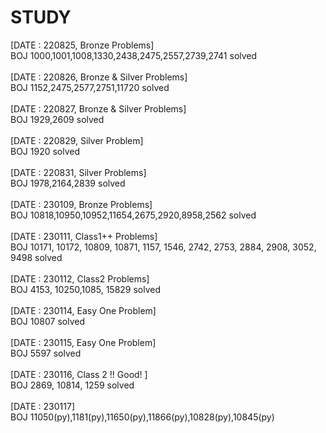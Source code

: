# STUDY

[DATE : 220825, Bronze Problems]<br>
BOJ 1000,1001,1008,1330,2438,2475,2557,2739,2741 solved <br>
<br>
[DATE : 220826, Bronze & Silver Problems]<br>
BOJ 1152,2475,2577,2751,11720 solved <br>
<br>
[DATE : 220827, Bronze & Silver Problems]<br>
BOJ 1929,2609 solved <br>
<br>
[DATE : 220829, Silver Problem] <br>
BOJ 1920 solved <br>
<br>
[DATE : 220831, Silver Problems] <br>
BOJ 1978,2164,2839 solved<br>
<br>
[DATE : 230109, Bronze Problems] <br>
BOJ 10818,10950,10952,11654,2675,2920,8958,2562 solved<br>
<br>
[DATE : 230111, Class1++ Problems] <br>
BOJ 10171, 10172, 10809, 10871, 1157, 1546, 2742, 2753, 2884, 2908, 3052, 9498 solved<br>
<br>
[DATE : 230112, Class2 Problems] <br>
BOJ 4153, 10250,1085, 15829 solved <br>
<br>
[DATE : 230114, Easy One Problem] <br>
BOJ 10807 solved <br>
<br>
[DATE : 230115, Easy One Problem] <br>
BOJ 5597 solved <br>
<br>
[DATE : 230116, Class 2 !! Good! ] <br>
BOJ 2869, 10814, 1259 solved <br>
<br>
[DATE : 230117] <br>
BOJ 11050(py),1181(py),11650(py),11866(py),10828(py),10845(py) <br>
<br>
